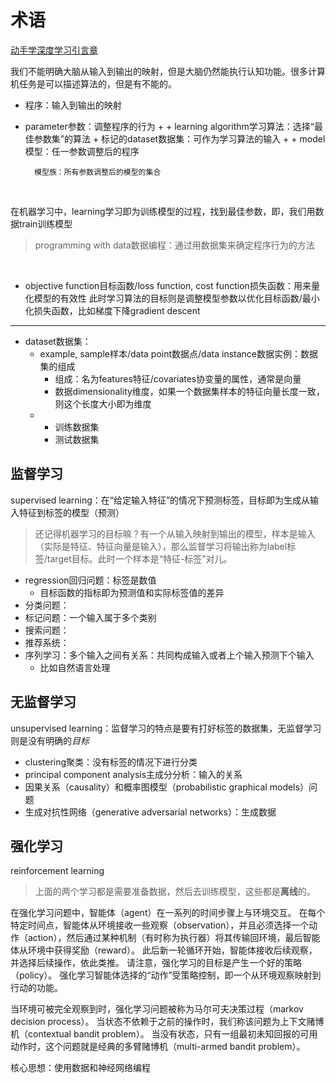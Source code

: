 # 术语
[动手学深度学习引言章](https://zh-v2.d2l.ai/chapter_introduction/index.html)

我们不能明确大脑从输入到输出的映射，但是大脑仍然能执行认知功能。很多计算机任务是可以描述算法的，但是有不能的。

+ 程序：输入到输出的映射
+ parameter参数：调整程序的行为
	+ 
		+ learning algorithm学习算法：选择“最佳参数集”的算法
		+ 标记的dataset数据集：可作为学习算法的输入
	+ 
		+ model模型：任一参数调整后的程序

		模型族：所有参数调整后的模型的集合
		
<br>

在机器学习中，learning学习即为训练模型的过程，找到最佳参数，即，我们用数据train训练模型
>programming with data数据编程：通过用数据集来确定程序行为的方法

<br>

+ objective function目标函数/loss function, cost function损失函数：用来量化模型的有效性
此时学习算法的目标则是调整模型参数以优化目标函数/最小化损失函数，比如梯度下降gradient descent


<hr>

+ dataset数据集：
	+ example, sample样本/data point数据点/data instance数据实例：数据集的组成
		+ 组成：名为features特征/covariates协变量的属性，通常是向量
		+ 数据dimensionality维度，如果一个数据集样本的特征向量长度一致，则这个长度大小即为维度
	+ 
		+ 训练数据集
		+ 测试数据集

## 监督学习
supervised learning：在“给定输入特征”的情况下预测标签，目标即为生成从输入特征到标签的模型（预测）
>还记得机器学习的目标嘛？有一个从输入映射到输出的模型，样本是输入（实际是特征、特征向量是输入），那么监督学习将输出称为label标签/target目标。此时一个样本是“特征-标签”对儿。

+ regression回归问题：标签是数值
	+ 目标函数的指标即为预测值和实际标签值的差异
+ 分类问题：
+ 标记问题：一个输入属于多个类别
+ 搜索问题：
+ 推荐系统：
+ 序列学习：多个输入之间有关系：共同构成输入或者上个输入预测下个输入
	+ 比如自然语言处理

## 无监督学习
unsupervised learning：监督学习的特点是要有打好标签的数据集，无监督学习则是没有明确的*目标*

+ clustering聚类：没有标签的情况下进行分类
+ principal component analysis主成分分析：输入的关系
+ 因果关系（causality）和概率图模型（probabilistic graphical models）问题
+ 生成对抗性网络（generative adversarial networks）：生成数据

## 强化学习
reinforcement learning
>上面的两个学习都是需要准备数据，然后去训练模型，这些都是**离线**的。

在强化学习问题中，智能体（agent）在一系列的时间步骤上与环境交互。 在每个特定时间点，智能体从环境接收一些观察（observation），并且必须选择一个动作（action），然后通过某种机制（有时称为执行器）将其传输回环境，最后智能体从环境中获得奖励（reward）。 此后新一轮循环开始，智能体接收后续观察，并选择后续操作，依此类推。 请注意，强化学习的目标是产生一个好的策略（policy）。 强化学习智能体选择的“动作”受策略控制，即一个从环境观察映射到行动的功能。

当环境可被完全观察到时，强化学习问题被称为马尔可夫决策过程（markov decision process）。 当状态不依赖于之前的操作时，我们称该问题为上下文赌博机（contextual bandit problem）。 当没有状态，只有一组最初未知回报的可用动作时，这个问题就是经典的多臂赌博机（multi-armed bandit problem）。

核心思想：使用数据和神经网络编程
